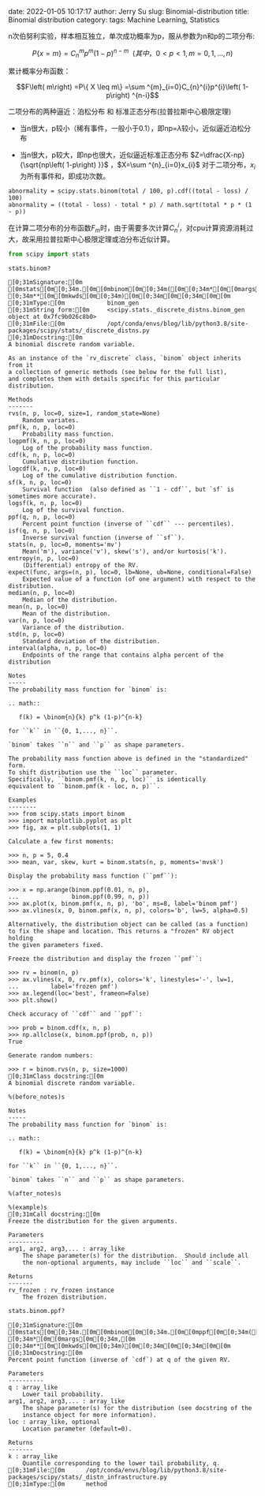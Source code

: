 date: 2022-01-05 10:17:17
author: Jerry Su
slug: Binomial-distribution
title: Binomial distribution
category: 
tags: Machine Learning, Statistics

n次伯努利实验，样本相互独立，单次成功概率为p，服从参数为n和p的二项分布:

$$P\{ x= m\} =C_{n}^{m}p^{m}\left( 1-p\right) ^{n-m}   \ \ (其中，0<p<1,  m=0,1,...,n)$$

累计概率分布函数：

$$F\left( m\right) =P\{ X \leq m\} =\sum ^{m}_{i=0}C_{n}^{i}p^{i}\left( 1-p\right) ^{n-i}$$

二项分布的两种逼近：泊松分布 和 标准正态分布(拉普拉斯中心极限定理)

- 当n很大，p较小（稀有事件，一般小于0.1），即np=$\lambda$较小，近似逼近泊松分布

- 当n很大，p较大，即np也很大，近似逼近标准正态分布   $Z=\dfrac{X-np}{\sqrt{np\left( 1-p\right) }}$ ，$X=\sum ^{n}_{i=0}x_{i}$ 对于二项分布，$x_{i}$为所有事件和，即成功次数。

```python3
abnormality = scipy.stats.binom(total / 100, p).cdf((total - loss) / 100)
abnormality = ((total - loss) - total * p) / math.sqrt(total * p * (1 - p))
```

在计算二项分布的分布函数$F_{m}$时，由于需要多次计算$C_{n}^{i}$，对cpu计算资源消耗过大，故采用拉普拉斯中心极限定理或泊分布近似计算。


```python
from scipy import stats
```


```python
stats.binom?
```


    [0;31mSignature:[0m       [0mstats[0m[0;34m.[0m[0mbinom[0m[0;34m([0m[0;34m*[0m[0margs[0m[0;34m,[0m [0;34m**[0m[0mkwds[0m[0;34m)[0m[0;34m[0m[0;34m[0m[0m
    [0;31mType:[0m            binom_gen
    [0;31mString form:[0m     <scipy.stats._discrete_distns.binom_gen object at 0x7fc9b026c8b0>
    [0;31mFile:[0m            /opt/conda/envs/blog/lib/python3.8/site-packages/scipy/stats/_discrete_distns.py
    [0;31mDocstring:[0m      
    A binomial discrete random variable.
    
    As an instance of the `rv_discrete` class, `binom` object inherits from it
    a collection of generic methods (see below for the full list),
    and completes them with details specific for this particular distribution.
    
    Methods
    -------
    rvs(n, p, loc=0, size=1, random_state=None)
        Random variates.
    pmf(k, n, p, loc=0)
        Probability mass function.
    logpmf(k, n, p, loc=0)
        Log of the probability mass function.
    cdf(k, n, p, loc=0)
        Cumulative distribution function.
    logcdf(k, n, p, loc=0)
        Log of the cumulative distribution function.
    sf(k, n, p, loc=0)
        Survival function  (also defined as ``1 - cdf``, but `sf` is sometimes more accurate).
    logsf(k, n, p, loc=0)
        Log of the survival function.
    ppf(q, n, p, loc=0)
        Percent point function (inverse of ``cdf`` --- percentiles).
    isf(q, n, p, loc=0)
        Inverse survival function (inverse of ``sf``).
    stats(n, p, loc=0, moments='mv')
        Mean('m'), variance('v'), skew('s'), and/or kurtosis('k').
    entropy(n, p, loc=0)
        (Differential) entropy of the RV.
    expect(func, args=(n, p), loc=0, lb=None, ub=None, conditional=False)
        Expected value of a function (of one argument) with respect to the distribution.
    median(n, p, loc=0)
        Median of the distribution.
    mean(n, p, loc=0)
        Mean of the distribution.
    var(n, p, loc=0)
        Variance of the distribution.
    std(n, p, loc=0)
        Standard deviation of the distribution.
    interval(alpha, n, p, loc=0)
        Endpoints of the range that contains alpha percent of the distribution
    
    Notes
    -----
    The probability mass function for `binom` is:
    
    .. math::
    
       f(k) = \binom{n}{k} p^k (1-p)^{n-k}
    
    for ``k`` in ``{0, 1,..., n}``.
    
    `binom` takes ``n`` and ``p`` as shape parameters.
    
    The probability mass function above is defined in the "standardized" form.
    To shift distribution use the ``loc`` parameter.
    Specifically, ``binom.pmf(k, n, p, loc)`` is identically
    equivalent to ``binom.pmf(k - loc, n, p)``.
    
    Examples
    --------
    >>> from scipy.stats import binom
    >>> import matplotlib.pyplot as plt
    >>> fig, ax = plt.subplots(1, 1)
    
    Calculate a few first moments:
    
    >>> n, p = 5, 0.4
    >>> mean, var, skew, kurt = binom.stats(n, p, moments='mvsk')
    
    Display the probability mass function (``pmf``):
    
    >>> x = np.arange(binom.ppf(0.01, n, p),
    ...               binom.ppf(0.99, n, p))
    >>> ax.plot(x, binom.pmf(x, n, p), 'bo', ms=8, label='binom pmf')
    >>> ax.vlines(x, 0, binom.pmf(x, n, p), colors='b', lw=5, alpha=0.5)
    
    Alternatively, the distribution object can be called (as a function)
    to fix the shape and location. This returns a "frozen" RV object holding
    the given parameters fixed.
    
    Freeze the distribution and display the frozen ``pmf``:
    
    >>> rv = binom(n, p)
    >>> ax.vlines(x, 0, rv.pmf(x), colors='k', linestyles='-', lw=1,
    ...         label='frozen pmf')
    >>> ax.legend(loc='best', frameon=False)
    >>> plt.show()
    
    Check accuracy of ``cdf`` and ``ppf``:
    
    >>> prob = binom.cdf(x, n, p)
    >>> np.allclose(x, binom.ppf(prob, n, p))
    True
    
    Generate random numbers:
    
    >>> r = binom.rvs(n, p, size=1000)
    [0;31mClass docstring:[0m
    A binomial discrete random variable.
    
    %(before_notes)s
    
    Notes
    -----
    The probability mass function for `binom` is:
    
    .. math::
    
       f(k) = \binom{n}{k} p^k (1-p)^{n-k}
    
    for ``k`` in ``{0, 1,..., n}``.
    
    `binom` takes ``n`` and ``p`` as shape parameters.
    
    %(after_notes)s
    
    %(example)s
    [0;31mCall docstring:[0m 
    Freeze the distribution for the given arguments.
    
    Parameters
    ----------
    arg1, arg2, arg3,... : array_like
        The shape parameter(s) for the distribution.  Should include all
        the non-optional arguments, may include ``loc`` and ``scale``.
    
    Returns
    -------
    rv_frozen : rv_frozen instance
        The frozen distribution.




```python
stats.binom.ppf?
```


    [0;31mSignature:[0m [0mstats[0m[0;34m.[0m[0mbinom[0m[0;34m.[0m[0mppf[0m[0;34m([0m[0mq[0m[0;34m,[0m [0;34m*[0m[0margs[0m[0;34m,[0m [0;34m**[0m[0mkwds[0m[0;34m)[0m[0;34m[0m[0;34m[0m[0m
    [0;31mDocstring:[0m
    Percent point function (inverse of `cdf`) at q of the given RV.
    
    Parameters
    ----------
    q : array_like
        Lower tail probability.
    arg1, arg2, arg3,... : array_like
        The shape parameter(s) for the distribution (see docstring of the
        instance object for more information).
    loc : array_like, optional
        Location parameter (default=0).
    
    Returns
    -------
    k : array_like
        Quantile corresponding to the lower tail probability, q.
    [0;31mFile:[0m      /opt/conda/envs/blog/lib/python3.8/site-packages/scipy/stats/_distn_infrastructure.py
    [0;31mType:[0m      method


